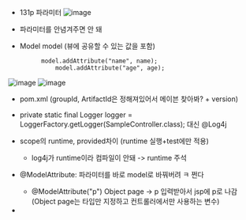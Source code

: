 + 131p 파라미터
![image](https://github.com/tnduf6864/TIL/assets/66365553/db34f6c8-28e1-46f3-afd9-fe7d305d211f)
- 파라미터를 안념겨주면 안 돼

- Model model (뷰에 공유할 수 있는 값을 포함)

            model.addAttribute("name", name);
		        model.addAttribute("age", age);
  


![image](https://github.com/tnduf6864/TIL/assets/66365553/3d7ff824-e5b6-4db3-ae3e-198fa51d7f34)
![image](https://github.com/tnduf6864/TIL/assets/66365553/2abc8304-cc14-4417-8469-d50885c52799)



- pom.xml (groupId, ArtifactId은 정해져있어서 메이븐 찾아봐? + version)
- private static final Logger logger = LoggerFactory.getLogger(SampleController.class); 대신 @Log4j
- scope의 runtime, provided차이 (runtime 실행+test에만 적용)
  + log4j가 runtime이라 컴파일이 안돼 -> runtime 주석
    
- @ModelAttribute: 파라미터를 바로 model로 바꿔버려 ㅋ 쩐다
  + @ModelAttribute("p") Object page -> p 입력받아서 jsp에 p로 나감 (Object page는 타입만 지정하고 컨트롤러에서만 사용하는 변수)
- 

